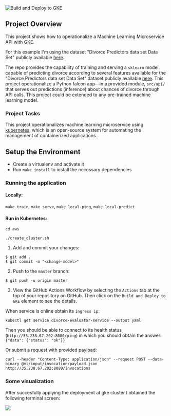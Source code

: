 ![Build and Deploy to GKE](https://github.com/ricoms/ml-api-template/workflows/Build%20and%20Deploy%20to%20GKE/badge.svg)

## Project Overview

This project shows how to operationalize a Machine Learning Microservice API with GKE.

For this example I'm using the dataset "Divorce Predictors data set Data Set" publicly available [here](https://archive.ics.uci.edu/ml/datasets/Divorce+Predictors+data+set).

The repo provides the capability of training and serving a `sklearn` model capable of predicting divorce according to several features available for the "Divorce Predictors data set Data Set" dataset publicly available [here](https://archive.ics.uci.edu/ml/datasets/Divorce+Predictors+data+set). This project operationalize a Python falcon app—in a provided module, `src/api/` that serves out predictions (inference) about chances of divorce through API calls. This project could be extended to any pre-trained machine learning model.

### Project Tasks

This project operationalizes machine learning microservice using [kubernetes](https://kubernetes.io/), which is an open-source system for automating the management of containerized applications.

## Setup the Environment

* Create a virtualenv and activate it
* Run `make install` to install the necessary dependencies


### Running the application

#### Locally:

`make train`, `make serve`, `make local-ping`, `make local-predict`

#### Run in Kubernetes:

`cd aws`

`./create_cluster.sh`

1. Add and commit your changes:

```
$ git add .
$ git commit -m "<change-model>"
```

2. Push to the `master` branch:

```
$ git push -u origin master
```

3. View the GitHub Actions Workflow by selecting the `Actions` tab at the top of your repository on GitHub. Then click on the `Build and Deploy to GKE` element to see the details.

When service is online obtain its `ingress ip`:
```
kubectl get service divorce-evaluator-service --output yaml
```

Then you should be able to connect to its health status (`http://35.238.67.202:8080/ping`) in which you should obtain the answer: `{"data": {"status": "ok"}}`

Or submit a request with provided payload:

```
curl --header "Content-Type: application/json" --request POST --data-binary @ml/input/invocation/payload.json http://35.238.67.202:8080/invocations
```

### Some visualization

After succesfully applying the deployment at gke cluster I obtained the following terminal screen:

![](https://github.com/ricoms/ml-api-template/blob/master/static/evaluator-service-and-predict.png)
